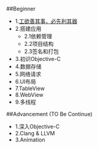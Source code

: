 ##Beginner

* 1.[工欲善其事，必先利其器](01.md)
* 2.搭建应用
	- 2.1依赖管理
	- 2.2项目结构
	- 2.3签名和打包
* 3.初识Objective-C
* 4.数据存储
* 5.网络请求
* 6.UI布局
* 7.TableView
* 8.WebView
* 9.多线程


##Advancement (TO Be Continue)

* 1.深入Objective-C
* 2.Clang & LLVM
* 3.Animation
